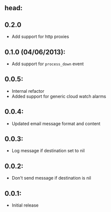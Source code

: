 ## head:

## 0.2.0

* Add support for http proxies

## 0.1.0 (04/06/2013):

* Add support for `process_down` event

## 0.0.5:

* Internal refactor
* Added support for generic cloud watch alarms

## 0.0.4:

* Updated email message format and content

## 0.0.3:

* Log message if destination set to nil

## 0.0.2:

* Don't send message if destination is nil

## 0.0.1:

* Initial release
